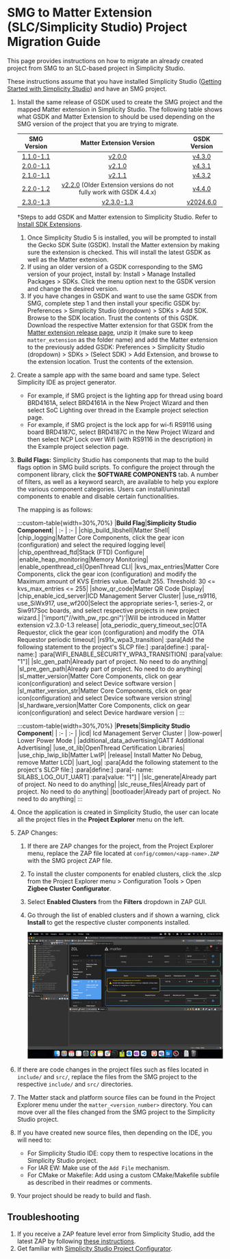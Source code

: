 # SMG to Matter Extension (SLC/Simplicity Studio) Project Migration Guide

This page provides instructions on how to migrate an already created project from SMG to an SLC-based project in Simplicity Studio.

These instructions assume that you have installed Simplicity Studio ([Getting Started with Simplicity Studio](https://docs.silabs.com/simplicity-studio-5-users-guide/latest/ss-5-users-guide-getting-started/)) and have an SMG project.

1. Install the same release of GSDK used to create the SMG project and the mapped Matter extension in Simplicity Studio. The following table shows what GSDK and Matter Extension to should be used depending on the SMG version of the project that you are trying to migrate.  

   |**SMG Version**|**Matter Extension Version**|**GSDK Version**|
   | :-: | :-: | :-: |
   |[1.1.0-1.1](https://github.com/SiliconLabs/matter/releases/tag/v1.1.0-1.1)|[v2.0.0](https://github.com/SiliconLabs/matter_extension/releases/tag/v2.0.0)|[v4.3.0](https://github.com/SiliconLabs/gecko_sdk/tree/v4.3.0)|
   |[2.0.0-1.1](https://github.com/SiliconLabs/matter/releases/tag/v2.0.0-1.1)|[v2.1.0](https://github.com/SiliconLabs/matter_extension/releases/tag/v2.1.0)|[v4.3.1](https://github.com/SiliconLabs/gecko_sdk/releases/tag/v4.3.1)|
   |[2.1.0-1.1](https://github.com/SiliconLabs/matter/releases/tag/v2.1.0-1.1)|[v2.1.1](https://github.com/SiliconLabs/matter_extension/releases/tag/v2.1.1)|[v4.3.2](https://github.com/SiliconLabs/gecko_sdk/releases/tag/v4.3.2)|
   |[2.2.0-1.2](https://github.com/SiliconLabs/matter/releases/tag/v2.2.0-1.2)|[v2.2.0](https://github.com/SiliconLabs/matter_extension/releases/tag/v2.2.0) (Older Extension versions do not fully work with GSDK 4.4.x)|[v4.4.0](https://github.com/SiliconLabs/gecko_sdk/releases/tag/v4.4.0)|
   |[2.3.0-1.3](https://github.com/SiliconLabs/matter/releases/tag/v2.3.0-1.3)|[v2.3.0-1.3](https://github.com/SiliconLabs/matter_extension/releases/tag/v2.3.0)|[v2024.6.0](https://github.com/SiliconLabs/simplicity_sdk/releases/tag/v2024.6.0)|

   †Steps to add GSDK and Matter extension to Simplicity Studio. Refer to [Install SDK Extensions](https://docs.silabs.com/simplicity-studio-5-users-guide/latest/ss-5-users-guide-getting-started/install-sdk-extensions).

   1. Once Simplicity Studio 5 is installed, you will be prompted to install the Gecko SDK Suite (GSDK). Install the Matter extension by making sure the extension is checked. This will install the latest GSDK as well as the Matter extension.
   2. If using an older version of a GSDK corresponding to the SMG version of your project, install by: Install > Manage Installed Packages > SDKs. Click the menu option next to the GSDK version and change the desired version.
   3. If you have changes in GSDK and want to use the same GSDK from SMG, complete step 1 and then install your specific GSDK by: Preferences > Simplicity Studio (dropdown) > SDKs > Add SDK. Browse to the SDK location. Trust the contents of this GSDK. Download the respective Matter extension for that GSDK from the [Matter extension release page](https://github.com/SiliconLabs/matter_extension/releases), unzip it (make sure to keep `matter_extension` as the folder name) and add the Matter extension to the previously added GSDK: Preferences > Simplicity Studio (dropdown) > SDKs > (Select SDK) > Add Extension, and browse to the extension location. Trust the contents of the extension.
2. Create a sample app with the same board and same type. Select Simplicity IDE as project generator.  
   - For example, if SMG project is the lighting app for thread using board BRD4161A, select BRD4161A in the New Project Wizard and then select SoC Lighting over thread in the Example project selection page.
   - For example, if SMG project is the lock app for wi-fi RS9116 using board BRD4187C, select BRD4187C in the New Project Wizard and then select NCP Lock over Wifi (with RS9116 in the description) in the Example project selection page.
3. **Build Flags:** Simplicity Studio has components that map to the build flags option in SMG build scripts. To configure the project through the component library, click the **SOFTWARE COMPONENTS** tab. A number of filters, as well as a keyword search, are available to help you explore the various component categories. Users can install/uninstall components to enable and disable certain functionalities.  

   The mapping is as follows:

   :::custom-table{width=30%,70%}
   |**Build Flag**|**Simplicity Studio Component**|
   | :- | :- |
   |chip\_build\_libshell|Matter Shell|
   |chip\_logging|Matter Core Components, click the gear icon (configuration) and select the required logging level|
   |chip\_openthread\_ftd|Stack (FTD) Configure|
   |enable\_heap\_monitoring|Memory Monitoring|
   |enable\_openthread\_cli|OpenThread CLI|
   |kvs\_max\_entries|Matter Core Components, click the gear icon (configuration) and modify the Maximum amount of KVS Entries value. Default 255. Threshold: 30 <= kvs\_max\_entries <= 255|
   |show\_qr\_code|Matter QR Code Display|
   |chip\_enable\_icd\_server|ICD Management Server Cluster|
   |use\_rs9116, use\_SiWx917, use\_wf200|Select the appropriate series-1, series-2, or Siw917Soc boards, and select respective projects in new project wizard.|
   |'import("//with\_pw\_rpc.gni")'|Will be introduced in Matter extension v2.3.0-1.3 release|
   |ota\_periodic\_query\_timeout\_sec|OTA Requestor, click the gear icon (configuration) and modify the  OTA Requestor periodic timeout|
   |rs91x\_wpa3\_transition| :para[Add the following statement to the project's SLCP file:] :para[define:] :para[- name:] :para[WIFI\_ENABLE\_SECURITY\_WPA3\_TRANSITION] :para[value: "1"]|
   |slc\_gen\_path|Already part of project. No need to do anything|
   |sl\_pre\_gen\_path|Already part of project. No need to do anything|
   |sl\_matter\_version|Matter Core Components, click on gear icon(configuration) and select Device software version |
   |sl\_matter\_version\_str|Matter Core Components, click on gear icon(configuration) and select Device software version string|
   |sl\_hardware\_version|Matter Core Components, click on gear icon(configuration) and select Device hardware version |
   :::

   :::custom-table{width=30%,70%}
   |**Presets**|**Simplicity Studio Component**|
   | :- | :- |
   |icd| Icd Management Server Cluster |
   |low-power| Lower Power Mode |
   |additional\_data\_advertising|GATT Additional Advertising|
   |use\_ot\_lib|OpenThread Certification Libraries|
   |use\_chip\_lwip\_lib|Matter LwIP|
   |release| Install Matter No Debug, remove Matter LCD|
   |uart\_log| :para[Add the following statement to the project's SLCP file:] :para[define:] :para[- name: SILABS\_LOG\_OUT\_UART] :para[value: "1"] |
   |slc\_generate|Already part of project. No need to do anything|
   |slc\_reuse\_files|Already part of project. No need to do anything|
   |bootloader|Already part of project. No need to do anything|
   :::

4. Once the application is created in Simplicity Studio, the user can locate all the project files in the **Project Explorer** menu on the left.
5. ZAP Changes:
   1. If there are ZAP changes for the project, from the Project Explorer menu, replace the ZAP file located at `config/common/<app-name>.ZAP` with the SMG project ZAP file.
   2. To install the cluster components for enabled clusters, click the .slcp from the Project Explorer menu > Configuration Tools > Open **Zigbee Cluster Configurator**.
   3. Select **Enabled Clusters** from the **Filters** dropdown in ZAP GUI.
   4. Go through the list of enabled clusters and if shown a warning, click **Install** to get the respective cluster components installed.

      ![ZAP](images/zap-troubleshooting.png)

6. If there are code changes in the project files such as files located in `include/` and `src/`, replace the files from the SMG project to the respective `include/` and `src/` directories.
7. The Matter stack and platform source files can be found in the Project Explorer menu under the `matter_<version_number>` directory. You can move over all the files changed from the SMG project to the Simplicity Studio project.
8. If you have created new source files, then depending on the IDE, you will need to:
   - For Simplicity Studio IDE: copy them to respective locations in the Simplicity Studio project.
   - For IAR EW: Make use of the `Add File` mechanism.
   - For CMake or Makefile: Add using a custom CMake/Makefile subfile as described in their readmes or comments.
9. Your project should be ready to build and flash.

## Troubleshooting

1. If you receive a ZAP feature level error from Simplicity Studio, add the latest ZAP by following [these instructions](https://docs.silabs.com/ZAP-tool/1.0.0/ZAP-users-guide/update-ZAP).
2. Get familiar with [Simplicity Studio Project Configurator](https://docs.silabs.com/simplicity-studio-5-users-guide/latest/ss-5-users-guide-developing-with-project-configurator/project-configurator).
